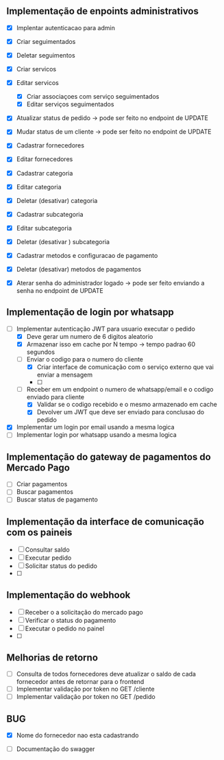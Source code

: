 ## Implementação de enpoints administrativos 

- [x] Implentar autenticacao para admin

- [x] Criar seguimentados
- [x] Deletar seguimentos
- [x] Criar servicos
- [x] Editar servicos
    - [x] Criar associaçoes com serviço seguimentados
    - [x] Editar serviços seguimentados
- [x] Atualizar status de pedido -> pode ser feito no endpoint de UPDATE
- [x] Mudar status de um cliente -> pode ser feito no endpoint de UPDATE
- [x] Cadastrar fornecedores 
- [x] Editar fornecedores
- [x] Cadastrar categoria
- [x] Editar categoria
- [x] Deletar (desativar) categoria
- [x] Cadastrar subcategoria
- [x] Editar subcategoria
- [x] Deletar (desativar ) subcategoria
- [x] Cadastrar metodos e configuracao de pagamento 
- [x] Deletar (desativar) metodos de pagamentos
- [x] Aterar senha do administrador logado -> pode ser feito enviando a senha no endpoint de UPDATE

## Implementação de login por whatsapp

- [ ] Implementar autenticação JWT para usuario executar o pedido 
    - [x] Deve gerar um numero de 6 digitos aleatorio
    - [x] Armazenar isso em cache por N tempo -> tempo padrao 60 segundos
    - [ ] Enviar o codigo para o numero do cliente
        - [X] Criar interface de comunicação com o serviço externo que vai enviar a mensagem
        - [ ]
    - [ ] Receber em um endpoint o numero de whatsapp/email e o codigo enviado para cliente 
        - [x] Validar se o codigo recebido e o mesmo armazenado em cache
        - [X] Devolver um JWT que deve ser enviado para conclusao do pedido
- [X] Implementar um login por email usando a mesma logica        
- [ ] Implementar login por whatsapp usando a mesma logica

## Implementação do gateway de pagamentos do Mercado Pago

- [     ] Criar pagamentos
- [ ] Buscar pagamentos  
- [ ] Buscar status de pagamento

## Implementação da interface de comunicação com os paineis

- [ ] Consultar saldo
- [ ] Executar pedido
- [ ] Solicitar status do pedido
- [ ] 

## Implementação do webhook

- [ ] Receber o a solicitação do mercado pago
- [ ] Verificar o status do pagamento
- [ ] Executar o pedido no painel
- [ ] 

## Melhorias de retorno

- [ ] Consulta de todos fornecedores deve atualizar o saldo de cada fornecedor antes de retornar para o frontend 
- [ ] Implementar validação por token no GET /cliente
- [ ] Implementar validação por token no GET /pedido

## BUG

- [X] Nome do fornecedor nao esta cadastrando

- [ ] Documentação do swagger
